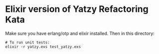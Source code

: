 # Elixir version of Yatzy Refactoring Kata

Make sure you have erlang/otp and elixir installed. Then in this directory:

    # To run unit tests:
    elixir -r yatzy.exs test_yatzy.exs

